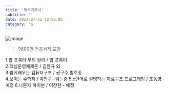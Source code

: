 ```yaml
---
title: '독서기록서'
subtitle: ''
date: 2023-07-22 12:02:00
category: 'a'
---
```



![image](https://github.com/autumnot/asd/assets/93163630/12d7a678-3ec3-48b4-a8e2-3b3fde911f35)

> 9600권
> 전공서적 포함


1.밥 프록터 부의 원리 / 밥 프록터
<br/>
2.핵심운영체제론 / 김완규 외<br/>
3.쉽게배우는 컴퓨터구조 / 권구주,함호종<br/>
4.보이는 수학책 / 박만구 -읽는중
5.c언어로 설명하는 자료구조 프로그래밍 / 조동영 -예정 
6.나혼자 파이썬 / 이창현 - 예정

